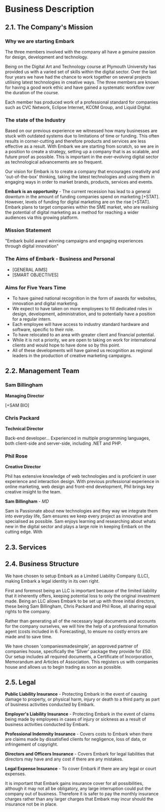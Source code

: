 # Business Description

## 2.1. The Company's Mission

### Why we are starting Embark

The three members involved with the company all have a genuine passion for design, development and technology.  

Being on the Digital Art and Technology course at Plymouth University has provided us with a varied set of skills within the digital sector.  Over the last four years we have had the chance to work together on several projects utilising latest technologies in creative ways.  The three members are known for having a good work ethic and have gained a systematic workflow over the duration of the course.

Each member has produced work of a professional standard for companies such as CVC Network, Eclipse Internet, KCOM Group, and Liquid Digital.

### The state of the Industry

Based on our previous experience we witnessed how many businesses are stuck with outdated systems due to limitations of time or funding.  This often results in corner-cutting and therefore products and services are less effective as a result.  With Embark we are starting from scratch, so we are in a position to create a strategy, setting up a company that is as scalable, and future proof as possible.  This is important in the ever-evolving digital sector as technological advancements are so frequent.

Our vision for Embark is to create a company that encourages creativity and 'out-of-the-box' thinking, taking the latest technologies and using them in engaging ways in order to market brands, products, services and events.

**Embark is an opportunity** -  The current recession has lead to a general downturn in the amount of funding companies spend on marketing [+STAT].  However, levels of funding for digital marketing are on the rise [+STAT]. Embark plans to target companies within the SME market, who are realising the potential of digital marketing as a method for reaching a wider audiences via this growing platform.

### Mission Statement

"Embark build award winning campaigns and engaging experiences through digital innovation"

### The Aims of Embark - Business and Personal

- [GENERAL AIMS]
- [SMART OBJECTIVES]

### Aims for Five Years Time

* To have gained national recognition in the form of awards for websites, innovation and digital marketing.
* We expect to have taken on more employees to fill dedicated roles in design, development, administration, and to potentially have a position for a regular intern.
* Each employee will have access to industry standard hardware and software, specific to their role.
* To have relocated to an area with greater client and financial potential.
* While it is not a priority, we are open to taking on work for international clients and would hope to have done so by this point.
* All of these developments will have gained us recognition as regional leaders in the production of creative marketing campaigns.

## 2.2. Management Team

### Sam Billingham

**Managing Director**

[+SAM BIO]

### Chris Packard

**Technical Director**

Back-end developer... Experienced in multiple programming languages, both client-side and server-side, including .NET and PHP.

### Phil Rose

**Creative Director**

Phil has extensive knowledge of web technologies and is proficient in user experience and interaction design. With previous professional experience in online marketing, web design and front-end development, Phil brings key creative insight to the team.

**Sam Billingham** - *MD*

Sam is Passionate about new technologies and they way we integrate them into everyday life, Sam ensures we keep every project as innovative and specialised as possible. Sam enjoys learning and researching about whats new in the digital sector and plays a large role in keeping Embark on the cutting edge. With 

## 2.3. Services

## 2.4. Business Structure

We have chosen to setup Embark as a Limited Liability Company (LLC), making Embark a legal identity in its own right.

First and foremost being an LLC is important because of the limited liability that it inherently offers, keeping potential loss to only the original investment made.  Being an LLC allows Embark to be set up with three initial directors, these being Sam Billingham, Chris Packard and Phil Rose, all sharing equal rights to the company.

Rather than generating all of the necessary legal documents and accounts for the company ourselves, we will hire the help of a professional formation agent (costs included in 6. Forecasting), to ensure no costly errors are made and to save time.

We have chosen 'companiesmadesimple', an approved partner of companies house, specifically the 'Silver' package they provide for £50.  Our setup includes all required documents, a Certificate of Incorporation, Memorandum and Articles of Association.  This registers us with companies house and allows us to begin trading as soon as possible.

## 2.5. Legal

**Public Liability Insurance** - Protecting Embark in the event of causing damage to property, or physical harm, injury or death to a third party as part of business activities conducted by Embark.

**Employer's Liability Insurance** - Protecting Embark in the event of claims being made by employees in cases of injury or sickness as a result of business activities conducted by Embark.

**Professional Indemnity Insurance** - Covers costs to Embark when there are claims made by dissatisfied clients for negligence, loss of data, or infringement of copyright.

**Directors and Officers Insurance** - Covers Embark for legal liabilities that directors may have and any cost if there are any mistakes.

**Legal Expense Insurance** - To cover Embark if there are any legal or court expenses.

It is important that Embark gains insurance cover for all possibilities, although it may not all be obligatory, any large interruption could put the company out of business. Therefore it is safer to pay the monthly insurance charges rather than any larger charges that Embark may incur should the insurance not be in place.  


